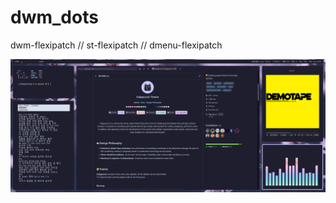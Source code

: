 # dwm_dots
dwm-flexipatch // st-flexipatch // dmenu-flexipatch

![Screenshot](/Pictures/screenshots/desktop.png)

